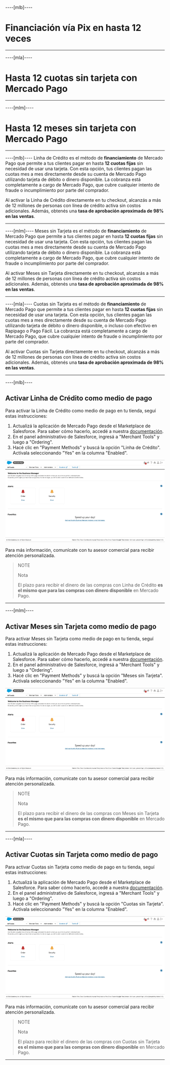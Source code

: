 ----[mlb]----
# Financiación vía Pix en hasta 12 veces

------------
----[mla]----
# Hasta 12 cuotas sin tarjeta con Mercado Pago

------------
----[mlm]----
# Hasta 12 meses sin tarjeta con Mercado Pago

------------
----[mlb]----
Linha de Crédito es el método de **financiamiento** de Mercado Pago que permite a tus clientes pagar en hasta **12 cuotas fijas** sin necesidad de usar una tarjeta. Con esta opción, tus clientes pagan las cuotas mes a mes directamente desde su cuenta de Mercado Pago utilizando tarjeta de débito o dinero disponible. La cobranza está completamente a cargo de Mercado Pago, que cubre cualquier intento de fraude o incumplimiento por parte del comprador.

Al activar la Linha de Crédito directamente en tu checkout, alcanzás a más de 12 millones de personas con línea de crédito activa sin costos adicionales. Además, obtenés una **tasa de aprobación aproximada de 98% en las ventas**. 

------------
----[mlm]----
Meses sin Tarjeta es el método de **financiamiento** de Mercado Pago que permite a tus clientes pagar en hasta **12 cuotas fijas** sin necesidad de usar una tarjeta. Con esta opción, tus clientes pagan las cuotas mes a mes directamente desde su cuenta de Mercado Pago utilizando tarjeta de débito o dinero disponible. La cobranza está completamente a cargo de Mercado Pago, que cubre cualquier intento de fraude o incumplimiento por parte del comprador.

Al activar Meses sin Tarjeta directamente en tu checkout, alcanzás a más de 12 millones de personas con línea de crédito activa sin costos adicionales. Además, obtenés una **tasa de aprobación aproximada de 98% en las ventas**. 

------------
----[mla]---- 
Cuotas sin Tarjeta es el método de **financiamiento** de Mercado Pago que permite a tus clientes pagar en hasta **12 cuotas fijas** sin necesidad de usar una tarjeta. Con esta opción, tus clientes pagan las cuotas mes a mes directamente desde su cuenta de Mercado Pago utilizando tarjeta de débito o dinero disponible, o incluso con efectivo en Rapipago o Pago Fácil. La cobranza está completamente a cargo de Mercado Pago, que cubre cualquier intento de fraude o incumplimiento por parte del comprador.

Al activar Cuotas sin Tarjeta directamente en tu checkout, alcanzás a más de 12 millones de personas con línea de crédito activa sin costos adicionales. Además, obtenés una **tasa de aprobación aproximada de 98% en las ventas**. 

------------
----[mlb]---- 
## Activar Linha de Crédito como medio de pago

Para activar la Linha de Crédito como medio de pago en tu tienda, seguí estas instrucciones:

1. Actualizá la aplicación de Mercado Pago desde el Marketplace de Salesforce. Para saber cómo hacerlo, accedé a nuestra [documentación](/developers/es/docs/salesforce-commerce-cloud/installation).
2. En el panel administrativo de Salesforce, ingresá a "Merchant Tools" y luego a "Ordering".
3. Hacé clic en "Payment Methods" y buscá la opción "Linha de Crédito". Actívala seleccionando "Yes" en la columna "Enabled".

![Ativar](/images/salesforce/gif-sales-credito.gif) 

Para más información, comunícate con tu asesor comercial para recibir atención personalizada.

> NOTE
> 
> Nota
>
> El plazo para recibir el dinero de las compras con Linha de Crédito **es el mismo que para las compras con dinero disponible** en Mercado Pago.

------------
----[mlm]---- 
## Activar Meses sin Tarjeta como medio de pago

Para activar Meses sin Tarjeta como medio de pago en tu tienda, seguí estas instrucciones:

1. Actualizá la aplicación de Mercado Pago desde el Marketplace de Salesforce. Para saber cómo hacerlo, accedé a nuestra [documentación](/developers/es/docs/salesforce-commerce-cloud/installation).
2. En el panel administrativo de Salesforce, ingresá a "Merchant Tools" y luego a "Ordering".
3. Hacé clic en "Payment Methods" y buscá la opción "Meses sin Tarjeta". Actívala seleccionando "Yes" en la columna "Enabled".

![Ativar](/images/salesforce/gif-sales-credito.gif) 

Para más información, comunícate con tu asesor comercial para recibir atención personalizada.

> NOTE
> 
> Nota
>
> El plazo para recibir el dinero de las compras con Meses sin Tarjeta **es el mismo que para las compras con dinero disponible** en Mercado Pago.

------------
----[mla]---- 
## Activar Cuotas sin Tarjeta como medio de pago

Para activar Cuotas sin Tarjeta como medio de pago en tu tienda, seguí estas instrucciones:

1. Actualizá la aplicación de Mercado Pago desde el Marketplace de Salesforce. Para saber cómo hacerlo, accedé a nuestra [documentación](/developers/es/docs/salesforce-commerce-cloud/installation).
2. En el panel administrativo de Salesforce, ingresá a "Merchant Tools" y luego a "Ordering".
3. Hacé clic en "Payment Methods" y buscá la opción "Cuotas sin Tarjeta". Actívala seleccionando "Yes" en la columna "Enabled".

![Ativar](/images/salesforce/gif-sales-credito.gif) 

Para más información, comunícate con tu asesor comercial para recibir atención personalizada.

> NOTE
> 
> Nota
>
> El plazo para recibir el dinero de las compras con Cuotas sin Tarjeta **es el mismo que para las compras con dinero disponible** en Mercado Pago.

------------